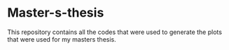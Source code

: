 # Master-s-thesis
This repository contains all the codes that were used to generate the plots that were used for my masters thesis. 
